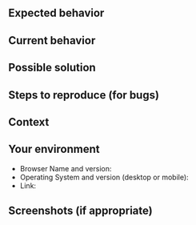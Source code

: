 <!---
  Provide a general summary of the issue here.
-->

## Expected behavior

<!---
  If you're describing a bug, tell what should happen.
  If you're suggesting a feature/change/improvement, tell how it should work.
  [Please remove this section if you don't provide any information]
-->

## Current behavior

<!---
  If describing a bug, tell what happens instead of the expected behavior.
  If suggesting a feature/change/improvement, explain the difference from current behavior.
  [Please remove this section if you don't provide any information]
-->

## Possible solution

<!---
  Not obligatory, but suggest a fix/reason for the bug,
  or ideas how to implement the addition or change.
  [Please remove this section if you don't provide any information]
-->

## Steps to reproduce (for bugs)

<!---
  Provide a link to a live example, or an unambiguous set of steps to
  reproduce this bug. Include code to reproduce, if relevant.
  [Please remove this section if you don't provide any information]
-->

## Context

<!---
  How has this issue affected you? What are you trying to accomplish?
  Providing context helps to come up with a solution that is most useful in the real world.
  [Please remove this section if you don't provide any information]
-->

## Your environment

<!---
  Include as many relevant details about the environment you experienced the bug in.
  [Please remove this section if you don't provide any information]
-->

* Browser Name and version:
* Operating System and version (desktop or mobile):
* Link:

## Screenshots (if appropriate)

<!---
  Include as many relevant screenshots as you can.
  [Please remove this section if you don't provide any information]
-->
